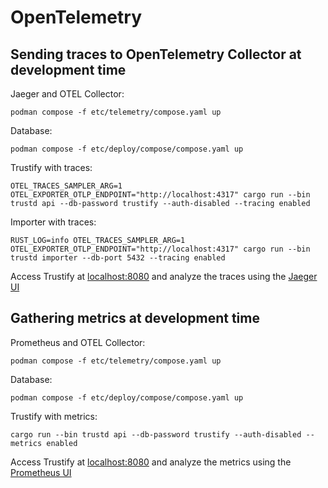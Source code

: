 # OpenTelemetry

## Sending traces to OpenTelemetry Collector at development time

Jaeger and OTEL Collector:

```shell
podman compose -f etc/telemetry/compose.yaml up
```

Database:

```shell
podman compose -f etc/deploy/compose/compose.yaml up
```

Trustify with traces:

```shell
OTEL_TRACES_SAMPLER_ARG=1 OTEL_EXPORTER_OTLP_ENDPOINT="http://localhost:4317" cargo run --bin trustd api --db-password trustify --auth-disabled --tracing enabled
```

Importer with traces:

```shell
RUST_LOG=info OTEL_TRACES_SAMPLER_ARG=1 OTEL_EXPORTER_OTLP_ENDPOINT="http://localhost:4317" cargo run --bin trustd importer --db-port 5432 --tracing enabled
```

Access Trustify at [localhost:8080](http://localhost:8080) and analyze the traces using the [Jaeger UI](http://localhost:16686/)

## Gathering metrics at development time

Prometheus and OTEL Collector:

```shell
podman compose -f etc/telemetry/compose.yaml up
```

Database:

```shell
podman compose -f etc/deploy/compose/compose.yaml up
```

Trustify with metrics:

```shell
cargo run --bin trustd api --db-password trustify --auth-disabled --metrics enabled
```

Access Trustify at [localhost:8080](http://localhost:8080) and analyze the metrics using the [Prometheus UI](http://localhost:9090/)
